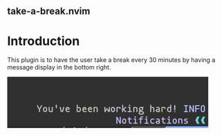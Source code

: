 ## take-a-break.nvim

# Introduction 

This plugin is to have the user take a break every 30 minutes by having 
a message display in the bottom right. 

![image of the plugin](./images/Screenshot_2024-01-10_183501.png)
